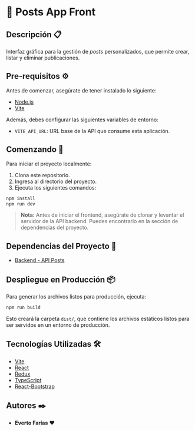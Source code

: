 # 📌 Posts App Front

## Descripción 📋

Interfaz gráfica para la gestión de *posts* personalizados, que permite crear, listar y eliminar publicaciones.

## Pre-requisitos ⚙️

Antes de comenzar, asegúrate de tener instalado lo siguiente:

- [Node.js](https://nodejs.org/)
- [Vite](https://vitejs.dev/)

Además, debes configurar las siguientes variables de entorno:

- `VITE_API_URL`: URL base de la API que consume esta aplicación.

## Comenzando 🚀

Para iniciar el proyecto localmente:

1. Clona este repositorio.
2. Ingresa al directorio del proyecto.
3. Ejecuta los siguientes comandos:

```bash
npm install
npm run dev
```

> **Nota:** Antes de iniciar el frontend, asegúrate de clonar y levantar el servidor de la API backend. Puedes encontrarlo en la sección de dependencias del proyecto.

## Dependencias del Proyecto 🔗

- [Backend - API Posts](https://github.com/evertofd/api_post)

## Despliegue en Producción 📦

Para generar los archivos listos para producción, ejecuta:

```bash
npm run build
```

Esto creará la carpeta `dist/`, que contiene los archivos estáticos listos para ser servidos en un entorno de producción.

## Tecnologías Utilizadas 🛠️

- [Vite](https://vite.dev/)
- [React](https://es.react.dev/)
- [Redux](https://redux.js.org/)
- [TypeScript](https://www.typescriptlang.org/)
- [React-Bootstrap](https://react-bootstrap.github.io/)

## Autores ✒️

- **Everto Farías** ❤️
